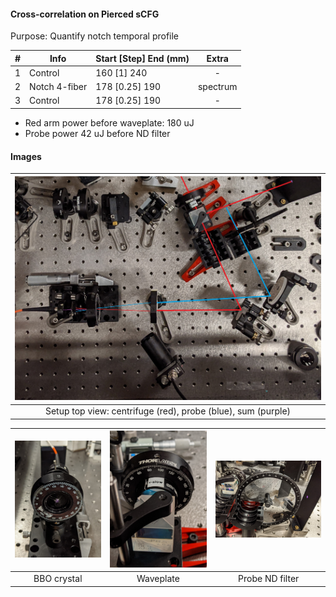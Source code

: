 #### Cross-correlation on Pierced sCFG
Purpose: Quantify notch temporal profile

|#|Info|Start [Step] End (mm)|Extra
|:---:|---|---|:---:
|1|Control|160 [1] 240|-
|2|Notch 4-fiber|178 [0.25] 190|spectrum
|3|Control|178 [0.25] 190|-

* Red arm power before waveplate: 180 uJ
* Probe power 42 uJ before ND filter

#### Images
|![](images/setup.jpg)
|:---:
|Setup top view: centrifuge (red), probe (blue), sum (purple)

|![](images/bbo.jpg)|![](images/waveplate.jpg)|![](images/nd-filter.jpg)
|:---:|:---:|:---:
|BBO crystal|Waveplate|Probe ND filter
